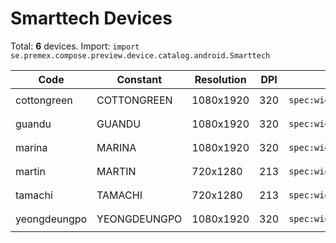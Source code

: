 # Smarttech Devices

Total: **6** devices. Import: `import se.premex.compose.preview.device.catalog.android.Smarttech`

| Code | Constant | Resolution | DPI | Compose Spec | Preview Usage |
|------|----------|------------|-----|-------------|---------------|
| cottongreen | COTTONGREEN | 1080x1920 | 320 | `spec:width=1080px,height=1920px,dpi=320` | `@Preview(device = Smarttech.COTTONGREEN)` |
| guandu | GUANDU | 1080x1920 | 320 | `spec:width=1080px,height=1920px,dpi=320` | `@Preview(device = Smarttech.GUANDU)` |
| marina | MARINA | 1080x1920 | 320 | `spec:width=1080px,height=1920px,dpi=320` | `@Preview(device = Smarttech.MARINA)` |
| martin | MARTIN | 720x1280 | 213 | `spec:width=720px,height=1280px,dpi=213` | `@Preview(device = Smarttech.MARTIN)` |
| tamachi | TAMACHI | 720x1280 | 213 | `spec:width=720px,height=1280px,dpi=213` | `@Preview(device = Smarttech.TAMACHI)` |
| yeongdeungpo | YEONGDEUNGPO | 1080x1920 | 320 | `spec:width=1080px,height=1920px,dpi=320` | `@Preview(device = Smarttech.YEONGDEUNGPO)` |

<!-- Generated automatically. Do not edit manually. -->
